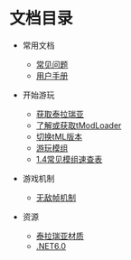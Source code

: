 # 文档目录

- 常用文档

    - [常见问题][FAQs]
    - [用户手册][UsersManual]

- 开始游玩

    - [获取泰拉瑞亚][GetTerraria]
    - [了解或获取tModLoader][WhatIsTML]
    - [切换tML版本][SwitchTMLVersion]
    - [游玩模组][GetTMods]
    - [1.4常见模组速查表][ModTable]

- 游戏机制

    - [无敌帧机制][ImmunityFrames]

- 资源

    - [泰拉瑞亚材质][TerrariaTexture]
    - [.NET6.0][.NET6.0]


[FAQs]: https://github.com/lyc-Lacewing/tMLAllInOne/blob/master/IssuesAndSolutions/FAQs.md
[UsersManual]: https://github.com/lyc-Lacewing/tMLAllInOne/blob/master/README.md#%E7%94%A8%E6%88%B7%E6%89%8B%E5%86%8C

[GetTerraria]: https://github.com/lyc-Lacewing/tMLAllInOne/blob/master/IssuesAndSolutions/tML/GetTerraria.md
[WhatIsTML]: https://github.com/lyc-Lacewing/tMLAllInOne/blob/master/IssuesAndSolutions/tML/WhatIsTML.md
[SwitchTMLVersion]: https://github.com/lyc-Lacewing/tMLAllInOne/blob/master/IssuesAndSolutions/tML/HowToChangeTMLVersion.md
[GetTMods]: https://github.com/lyc-Lacewing/tMLAllInOne/blob/master/IssuesAndSolutions/tML/InstallMods.md
[ModTable]: https://github.com/lyc-Lacewing/tMLAllInOne/blob/master/ModTable.md

[ImmunityFrames]: https://github.com/lyc-Lacewing/tMLAllInOne/blob/master/Explained/ImmunityFramesExplained/ImmunityFramesExplained.md

[TerrariaTexture]: https://github.com/lyc-Lacewing/tMLAllInOne/tree/master/Resources/TerrariaImages
[.NET6.0]: https://github.com/lyc-Lacewing/tMLAllInOne/tree/master/Resources/.NET6.0